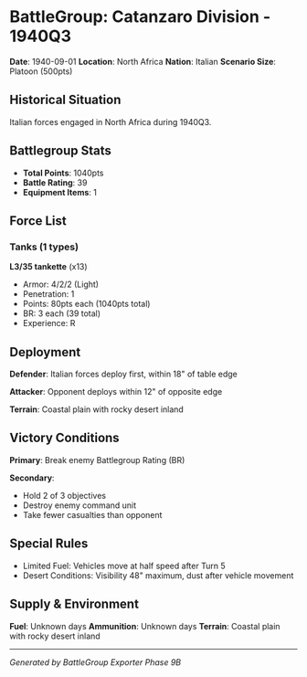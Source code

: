 # BattleGroup: Catanzaro Division - 1940Q3

**Date**: 1940-09-01
**Location**: North Africa
**Nation**: Italian
**Scenario Size**: Platoon (500pts)

## Historical Situation

Italian forces engaged in North Africa during 1940Q3.

## Battlegroup Stats

- **Total Points**: 1040pts
- **Battle Rating**: 39
- **Equipment Items**: 1

## Force List

### Tanks (1 types)

**L3/35 tankette** (x13)
- Armor: 4/2/2 (Light)
- Penetration: 1
- Points: 80pts each (1040pts total)
- BR: 3 each (39 total)
- Experience: R


## Deployment

**Defender**: Italian forces deploy first, within 18" of table edge

**Attacker**: Opponent deploys within 12" of opposite edge

**Terrain**: Coastal plain with rocky desert inland

## Victory Conditions

**Primary**: Break enemy Battlegroup Rating (BR)

**Secondary**:
- Hold 2 of 3 objectives
- Destroy enemy command unit
- Take fewer casualties than opponent

## Special Rules

- Limited Fuel: Vehicles move at half speed after Turn 5
- Desert Conditions: Visibility 48" maximum, dust after vehicle movement

## Supply & Environment

**Fuel**: Unknown days
**Ammunition**: Unknown days
**Terrain**: Coastal plain with rocky desert inland

---

*Generated by BattleGroup Exporter Phase 9B*
